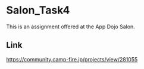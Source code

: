 # Salon_Task4
This is an assignment offered at the App Dojo Salon. 


## Link
https://community.camp-fire.jp/projects/view/281055
